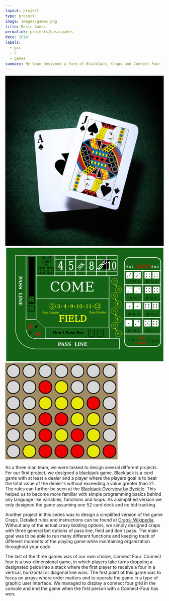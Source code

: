 ```yaml
---
layout: project
type: project
image: images/games.png
title: Basic Games
permalink: projects/basicgames
date: 2014
labels:
  - gcc
  - C
  - games
summary: My team designed a form of BlackJack, Craps and Connect Four in order to learn and solidify skills in C programming.
---
```



<div class="ui small rounded images">
  <img class="ui image" src="../images/games-blackjack.jpg">
  <img class="ui image" src="../images/games-craps.png">
  <img class="ui image" src="../images/games-connect-four.jpg">
</div>

As a three man team, we were tasked to design several different projects. For our first project, we designed a blackjack game. Blackjack is a card game with at least a dealer and a player where the players goal is to beat the total value of the dealer's without exceeding a value greater than 21. The rules can further be seen at the [Blackjack Overview by Bycicle](http://www.bicyclecards.com/how-to-play/blackjack/). This helped us to become more familiar with simple programming basics behind any language like variables, functions and loops. As a simplified version we only designed the game assuming one 52 card deck and no bid tracking. 

Another project in this series was to design a simplified version of the game Craps. Detailed rules and instructions can be found at [Craps: Wikipedia](https://en.wikipedia.org/wiki/Craps).  Without any of the actual crazy bidding options, we simply designed craps with three general bet options of pass line, field and don't pass. The main goal was to be able to run many different functions and keeping track of different moments of the playing game while maintaining organization throughout your code.

The last of the three games was of our own choice, Connect Four. Connect four is a two-dimensional game, in which players take turns dropping a designated peice into a stack where the first player to receive a four in a vertical, horizontal or diagonal line wins. The first point of this game was to focus on arrays where order matters and to operate the game in a type of graphic user interface. We managed to display a connect four grid in the console and end the game when the first person with a Connect-Four has won. 
